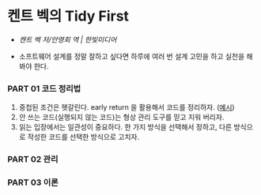 # 켄트 벡의 Tidy First

- *켄트 벡 저/안영회 역 | 한빛미디어*

- 소프트웨어 설계를 정말 잘하고 싶다면 하루에 여러 번 설계 고민을 하고 실천을 해 봐야 한다.

### PART 01 코드 정리법

1. 중첩된 조건은 헷갈린다. early return 을 활용해서 코드를 정리하자. ([예시](https://github.com/Bogdanp/dramatiq/pull/470/files))
2. 안 쓰는 코드(실행되지 않는 코드)는 형상 관리 도구를 믿고 지워 버리자.
3. 읽는 입장에서는 일관성이 중요하다. 한 가지 방식을 선택해서 정하고, 다른 방식으로 작성한 코드를 선택한 방식으로 고치자.

### PART 02 관리

### PART 03 이론

